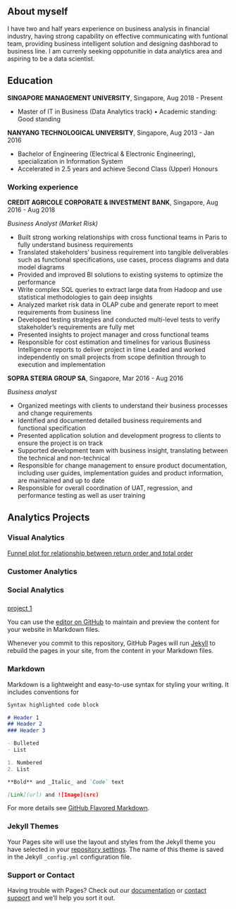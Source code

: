 ## About myself

I have two and half years experience on business analysis in financial industry, having strong capability on effective communicating with funtional team, providing business intelligent solution and designing dashborad to business line. 
I am currenly seeking oppotunitie in data analytics area and aspiring to be a data scientist. 

## Education
**SINGAPORE MANAGEMENT UNIVERSITY**, Singapore, Aug 2018 - Present 
- Master of IT in Business (Data Analytics track) • Academic standing: Good standing  

**NANYANG TECHNOLOGICAL UNIVERSITY**, Singapore,  Aug 2013 - Jan 2016 
- Bachelor of Engineering (Electrical & Electronic Engineering), specialization in Information System
- Accelerated in 2.5 years and achieve Second Class (Upper) Honours 
        
### Working experience 
**CREDIT AGRICOLE CORPORATE & INVESTMENT BANK**, Singapore, Aug 2016 - Aug 2018 

_Business Analyst (Market Risk)_
- Built strong working relationships with cross functional teams in Paris to fully understand business requirements
- Translated stakeholders’ business requirement into tangible deliverables such as functional specifications, use cases, process diagrams and data model diagrams
- Provided and improved BI solutions to existing systems to optimize the performance
- Write complex SQL queries to extract large data from Hadoop and use statistical methodologies to gain deep insights
- Analyzed market risk data in OLAP cube and generate report to meet requirements from business line
- Developed testing strategies and conducted multi-level tests to verify stakeholder’s requirements are fully met
- Presented insights to project manager and cross functional teams
- Responsible for cost estimation and timelines for various Business Intelligence reports to deliver project in time
 Leaded and worked independently on small projects from scope definition through to execution and implementation

**SOPRA STERIA GROUP SA**, Singapore, Mar 2016 - Aug 2016 

_Business analyst_
- Organized meetings with clients to understand their business processes and change requirements
- Identified and documented detailed business requirements and functional specification
- Presented application solution and development progress to clients to ensure the project is on track
- Supported development team with business insight, translating between the technical and non-technical
- Responsible for change management to ensure product documentation, including user guides, implementation guides and product information, are maintained and up to date
- Responsible for overall coordination of UAT, regression, and performance testing as well as user training 

## Analytics Projects
### Visual Analytics
[Funnel plot for relationship between return order and total order](https://github.com/Li-Jing-Joeyee/data_science/edit/master/index.md)
### Customer Analytics 


### Social Analytics

###
[project 1](https://github.com/Li-Jing-Joeyee/data_science/edit/master/index.md)

You can use the [editor on GitHub](https://github.com/Li-Jing-Joeyee/data_science/edit/master/index.md) to maintain and preview the content for your website in Markdown files.

Whenever you commit to this repository, GitHub Pages will run [Jekyll](https://jekyllrb.com/) to rebuild the pages in your site, from the content in your Markdown files.

### Markdown

Markdown is a lightweight and easy-to-use syntax for styling your writing. It includes conventions for

```markdown
Syntax highlighted code block

# Header 1
## Header 2
### Header 3

- Bulleted
- List

1. Numbered
2. List

**Bold** and _Italic_ and `Code` text

[Link](url) and ![Image](src)
```

For more details see [GitHub Flavored Markdown](https://guides.github.com/features/mastering-markdown/).

### Jekyll Themes

Your Pages site will use the layout and styles from the Jekyll theme you have selected in your [repository settings](https://github.com/Li-Jing-Joeyee/data_science/settings). The name of this theme is saved in the Jekyll `_config.yml` configuration file.

### Support or Contact

Having trouble with Pages? Check out our [documentation](https://help.github.com/categories/github-pages-basics/) or [contact support](https://github.com/contact) and we’ll help you sort it out.
